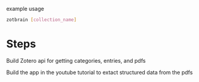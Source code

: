 example usage

```bash
zotbrain [collection_name]
```

# Steps

Build Zotero api for getting categories, entries, and pdfs

Build the app in the youtube tutorial to extact structured data from the pdfs
